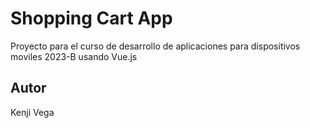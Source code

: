 # Shopping Cart App

Proyecto para el curso de desarrollo de aplicaciones
para dispositivos moviles 2023-B usando Vue.js

## Autor
Kenji Vega
